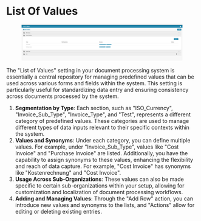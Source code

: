 # List Of Values

<figure><img src="../../../.gitbook/assets/Bildschirmfoto 2024-05-08 um 11.20.51.png" alt=""><figcaption></figcaption></figure>

The "List of Values" setting in your document processing system is essentially a central repository for managing predefined values that can be used across various forms and fields within the system. This setting is particularly useful for standardizing data entry and ensuring consistency across documents processed by the system.




1. **Segmentation by Type**: Each section, such as "ISO\_Currency", "Invoice\_Sub\_Type", "Invoice\_Type", and "Test", represents a different category of predefined values. These categories are used to manage different types of data inputs relevant to their specific contexts within the system.
2. **Values and Synonyms**: Under each category, you can define multiple values. For example, under "Invoice\_Sub\_Type", values like "Cost Invoice" and "Purchase Invoice" are listed. Additionally, you have the capability to assign synonyms to these values, enhancing the flexibility and reach of data capture. For example, "Cost Invoice" has synonyms like "Kostenrechnung" and "Cost Invoice".
3. **Usage Across Sub-Organizations**: These values can also be made specific to certain sub-organizations within your setup, allowing for customization and localization of document processing workflows.
4. **Adding and Managing Values**: Through the "Add Row" action, you can introduce new values and synonyms to the lists, and "Actions" allow for editing or deleting existing entries.


